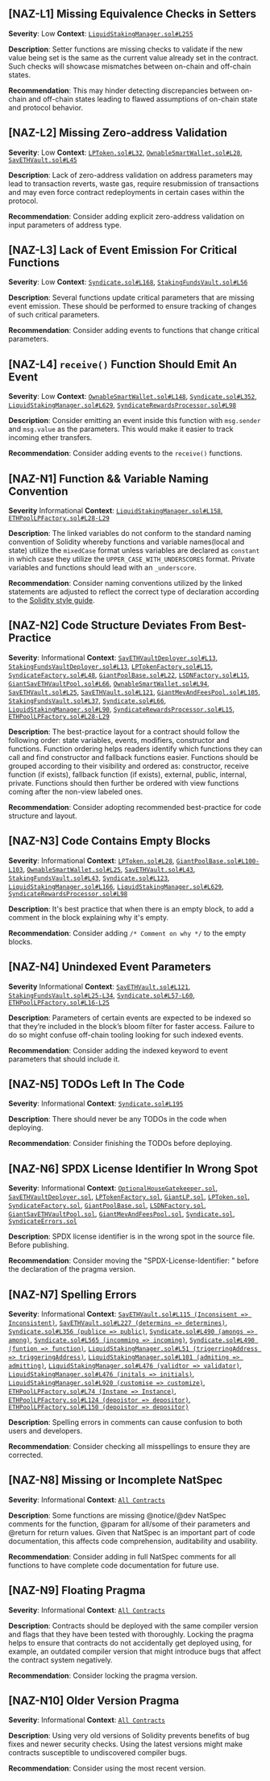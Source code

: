 ## [NAZ-L1] Missing Equivalence Checks in Setters
**Severity**: Low
**Context**: [`LiquidStakingManager.sol#L255`](https://github.com/code-423n4/2022-11-stakehouse/blob/main/contracts/liquid-staking/LiquidStakingManager.sol#L255)

**Description**:
Setter functions are missing checks to validate if the new value being set is the same as the current value already set in the contract. Such checks will showcase mismatches between on-chain and off-chain states.

**Recommendation**:
This may hinder detecting discrepancies between on-chain and off-chain states leading to flawed assumptions of on-chain state and protocol behavior.


## [NAZ-L2] Missing Zero-address Validation
**Severity**: Low
**Context**: [`LPToken.sol#L32`](https://github.com/code-423n4/2022-11-stakehouse/blob/main/contracts/liquid-staking/LPToken.sol#L32), [`OwnableSmartWallet.sol#L28`](https://github.com/code-423n4/2022-11-stakehouse/blob/main/contracts/smart-wallet/OwnableSmartWallet.sol#L28), [`SavETHVault.sol#L45`](https://github.com/code-423n4/2022-11-stakehouse/blob/main/contracts/liquid-staking/SavETHVault.sol#L45)

**Description**:
Lack of zero-address validation on address parameters may lead to transaction reverts, waste gas, require resubmission of transactions and may even force contract redeployments in certain cases within the protocol.

**Recommendation**:
Consider adding explicit zero-address validation on input parameters of address type.


## [NAZ-L3] Lack of Event Emission For Critical Functions
**Severity**: Low
**Context**: [`Syndicate.sol#L168`](https://github.com/code-423n4/2022-11-stakehouse/blob/main/contracts/syndicate/Syndicate.sol#L168), [`StakingFundsVault.sol#L56`](https://github.com/code-423n4/2022-11-stakehouse/blob/main/contracts/liquid-staking/StakingFundsVault.sol#L56)

**Description**:
Several functions update critical parameters that are missing event emission. These should be performed to ensure tracking of changes of such critical parameters.

**Recommendation**:
Consider adding events to functions that change critical parameters.


## [NAZ-L4] `receive()` Function Should Emit An Event
**Severity**: Low
**Context**: [`OwnableSmartWallet.sol#L148`](https://github.com/code-423n4/2022-11-stakehouse/blob/main/contracts/smart-wallet/OwnableSmartWallet.sol#L148), [`Syndicate.sol#L352`](https://github.com/code-423n4/2022-11-stakehouse/blob/main/contracts/syndicate/Syndicate.sol#L352), [`LiquidStakingManager.sol#L629`](https://github.com/code-423n4/2022-11-stakehouse/blob/main/contracts/liquid-staking/LiquidStakingManager.sol#L629), [`SyndicateRewardsProcessor.sol#L98`](https://github.com/code-423n4/2022-11-stakehouse/blob/main/contracts/liquid-staking/SyndicateRewardsProcessor.sol#L98)

**Description**:
Consider emitting an event inside this function with `msg.sender` and `msg.value` as the parameters. This would make it easier to track incoming ether transfers.

**Recommendation**:
Consider adding events to the `receive()` functions. 


## [NAZ-N1] Function && Variable Naming Convention
**Severity** Informational
**Context**: [`LiquidStakingManager.sol#L158`](https://github.com/code-423n4/2022-11-stakehouse/blob/main/contracts/liquid-staking/LiquidStakingManager.sol#L158), [`ETHPoolLPFactory.sol#L28-L29`](https://github.com/code-423n4/2022-11-stakehouse/blob/main/contracts/liquid-staking/ETHPoolLPFactory.sol#L28-L29)

**Description**:
The linked variables do not conform to the standard naming convention of Solidity whereby functions and variable names(local and state) utilize the `mixedCase` format unless variables are declared as `constant` in which case they utilize the `UPPER_CASE_WITH_UNDERSCORES` format. Private variables and functions should lead with an `_underscore`.

**Recommendation**:
Consider naming conventions utilized by the linked statements are adjusted to reflect the correct type of declaration according to the [Solidity style guide](https://docs.soliditylang.org/en/latest/style-guide.html). 


## [NAZ-N2] Code Structure Deviates From Best-Practice
**Severity**: Informational
**Context**: [`SavETHVaultDeployer.sol#L13`](https://github.com/code-423n4/2022-11-stakehouse/blob/main/contracts/liquid-staking/SavETHVaultDeployer.sol#L13), [`StakingFundsVaultDeployer.sol#L13`](https://github.com/code-423n4/2022-11-stakehouse/blob/main/contracts/liquid-staking/StakingFundsVaultDeployer.sol#L13), [`LPTokenFactory.sol#L15`](https://github.com/code-423n4/2022-11-stakehouse/blob/main/contracts/liquid-staking/LPTokenFactory.sol#L15), [`SyndicateFactory.sol#L48`](https://github.com/code-423n4/2022-11-stakehouse/blob/main/contracts/syndicate/SyndicateFactory.sol#L48), [`GiantPoolBase.sol#L22`](https://github.com/code-423n4/2022-11-stakehouse/blob/main/contracts/liquid-staking/GiantPoolBase.sol#L22), [`LSDNFactory.sol#L15`](https://github.com/code-423n4/2022-11-stakehouse/blob/main/contracts/liquid-staking/LSDNFactory.sol#L15), [`GiantSavETHVaultPool.sol#L66`](https://github.com/code-423n4/2022-11-stakehouse/blob/main/contracts/liquid-staking/GiantSavETHVaultPool.sol#L66), [`OwnableSmartWallet.sol#L94`](https://github.com/code-423n4/2022-11-stakehouse/blob/main/contracts/smart-wallet/OwnableSmartWallet.sol#L94), [`SavETHVault.sol#L25`](https://github.com/code-423n4/2022-11-stakehouse/blob/main/contracts/liquid-staking/SavETHVault.sol#L25), [`SavETHVault.sol#L121`](https://github.com/code-423n4/2022-11-stakehouse/blob/main/contracts/liquid-staking/SavETHVault.sol#L121), [`GiantMevAndFeesPool.sol#L105`](https://github.com/code-423n4/2022-11-stakehouse/blob/main/contracts/liquid-staking/GiantMevAndFeesPool.sol#L105), [`StakingFundsVault.sol#L37`](https://github.com/code-423n4/2022-11-stakehouse/blob/main/contracts/liquid-staking/StakingFundsVault.sol#L37), [`Syndicate.sol#L66`](https://github.com/code-423n4/2022-11-stakehouse/blob/main/contracts/syndicate/Syndicate.sol#L66), [`LiquidStakingManager.sol#L90`](https://github.com/code-423n4/2022-11-stakehouse/blob/main/contracts/liquid-staking/LiquidStakingManager.sol#L90), [`SyndicateRewardsProcessor.sol#L15`](https://github.com/code-423n4/2022-11-stakehouse/blob/main/contracts/liquid-staking/SyndicateRewardsProcessor.sol#L15), [`ETHPoolLPFactory.sol#L28-L29`](https://github.com/code-423n4/2022-11-stakehouse/blob/main/contracts/liquid-staking/ETHPoolLPFactory.sol#L28-L29)

**Description**:
The best-practice layout for a contract should follow the following order: state variables, events, modifiers, constructor and functions. Function ordering helps readers identify which functions they can call and find constructor and fallback functions easier.  Functions should be grouped according to their visibility and ordered as: constructor, receive function (if exists), fallback function (if exists), external, public, internal, private. Functions should then further be ordered with view functions coming after the non-view labeled ones.

**Recommendation**:
Consider adopting recommended best-practice for code structure and layout.


## [NAZ-N3] Code Contains Empty Blocks
**Severity**: Informational
**Context**: [`LPToken.sol#L28`](https://github.com/code-423n4/2022-11-stakehouse/blob/main/contracts/liquid-staking/LPToken.sol#L28), [`GiantPoolBase.sol#L100-L103`](https://github.com/code-423n4/2022-11-stakehouse/blob/main/contracts/liquid-staking/GiantPoolBase.sol#L100-L103), [`OwnableSmartWallet.sol#L25`](https://github.com/code-423n4/2022-11-stakehouse/blob/main/contracts/smart-wallet/OwnableSmartWallet.sol#L25), [`SavETHVault.sol#L43`](https://github.com/code-423n4/2022-11-stakehouse/blob/main/contracts/liquid-staking/SavETHVault.sol#L43), [`StakingFundsVault.sol#L43`](https://github.com/code-423n4/2022-11-stakehouse/blob/main/contracts/liquid-staking/StakingFundsVault.sol#L43), [`Syndicate.sol#L123`](https://github.com/code-423n4/2022-11-stakehouse/blob/main/contracts/syndicate/Syndicate.sol#L123), [`LiquidStakingManager.sol#L166`](https://github.com/code-423n4/2022-11-stakehouse/blob/main/contracts/liquid-staking/LiquidStakingManager.sol#L166), [`LiquidStakingManager.sol#L629`](https://github.com/code-423n4/2022-11-stakehouse/blob/main/contracts/liquid-staking/LiquidStakingManager.sol#L629), [`SyndicateRewardsProcessor.sol#L98`](https://github.com/code-423n4/2022-11-stakehouse/blob/main/contracts/liquid-staking/SyndicateRewardsProcessor.sol#L98)

**Description**:
It's best practice that when there is an empty block, to add a comment in the block explaining why it's empty.

**Recommendation**:
Consider adding `/* Comment on why */` to the empty blocks.


## [NAZ-N4] Unindexed Event Parameters
**Severity** Informational
**Context**: [`SavETHVault.sol#L121`](https://github.com/code-423n4/2022-11-stakehouse/blob/main/contracts/liquid-staking/SavETHVault.sol#L121), [`StakingFundsVault.sol#L25-L34`](https://github.com/code-423n4/2022-11-stakehouse/blob/main/contracts/liquid-staking/StakingFundsVault.sol#L25-L34), [`Syndicate.sol#L57-L60`](https://github.com/code-423n4/2022-11-stakehouse/blob/main/contracts/syndicate/Syndicate.sol#L57-L60), [`ETHPoolLPFactory.sol#L16-L25`](https://github.com/code-423n4/2022-11-stakehouse/blob/main/contracts/liquid-staking/ETHPoolLPFactory.sol#L16-L25)

**Description**:
Parameters of certain events are expected to be indexed so that they’re included in the block’s bloom filter for faster access. Failure to do so might confuse off-chain tooling looking for such indexed events.

**Recommendation**:
Consider adding the indexed keyword to event parameters that should include it.


## [NAZ-N5] TODOs Left In The Code
**Severity**: Informational
**Context**: [`Syndicate.sol#L195`](https://github.com/code-423n4/2022-11-stakehouse/blob/main/contracts/syndicate/Syndicate.sol#L195)

**Description**:
There should never be any TODOs in the code when deploying.

**Recommendation**:
Consider finishing the TODOs before deploying.


## [NAZ-N6] SPDX License Identifier In Wrong Spot
**Severity**: Informational
**Context**: [`OptionalHouseGatekeeper.sol`](https://github.com/code-423n4/2022-11-stakehouse/blob/main/contracts/liquid-staking/OptionalHouseGatekeeper.sol), [`SavETHVaultDeployer.sol`](https://github.com/code-423n4/2022-11-stakehouse/blob/main/contracts/liquid-staking/SavETHVaultDeployer.sol), [`LPTokenFactory.sol`](https://github.com/code-423n4/2022-11-stakehouse/blob/main/contracts/liquid-staking/LPTokenFactory.sol), [`GiantLP.sol`](https://github.com/code-423n4/2022-11-stakehouse/blob/main/contracts/liquid-staking/GiantLP.sol), [`LPToken.sol`](https://github.com/code-423n4/2022-11-stakehouse/blob/main/contracts/liquid-staking/LPToken.sol), [`SyndicateFactory.sol`](https://github.com/code-423n4/2022-11-stakehouse/blob/main/contracts/syndicate/SyndicateFactory.sol), [`GiantPoolBase.sol`](https://github.com/code-423n4/2022-11-stakehouse/blob/main/contracts/liquid-staking/GiantPoolBase.sol), [`LSDNFactory.sol`](https://github.com/code-423n4/2022-11-stakehouse/blob/main/contracts/liquid-staking/LSDNFactory.sol), [`GiantSavETHVaultPool.sol`](https://github.com/code-423n4/2022-11-stakehouse/blob/main/contracts/liquid-staking/GiantSavETHVaultPool.sol), [`GiantMevAndFeesPool.sol`](https://github.com/code-423n4/2022-11-stakehouse/blob/main/contracts/liquid-staking/GiantMevAndFeesPool.sol), [`Syndicate.sol`](https://github.com/code-423n4/2022-11-stakehouse/blob/main/contracts/syndicate/Syndicate.sol), [`SyndicateErrors.sol`](https://github.com/code-423n4/2022-11-stakehouse/blob/main/contracts/syndicate/SyndicateErrors.sol)

**Description**:
SPDX license identifier is in the wrong spot in the source file. Before publishing.

**Recommendation**: 
Consider moving the "SPDX-License-Identifier: <SPDX-License>" before the declaration of the pragma version.


## [NAZ-N7] Spelling Errors
**Severity**: Informational
**Context**: [`SavETHVault.sol#L115 (Inconsisent => Inconsistent)`](https://github.com/code-423n4/2022-11-stakehouse/blob/main/contracts/liquid-staking/SavETHVault.sol#L115), [`SavETHVault.sol#L227 (determins => determines)`](https://github.com/code-423n4/2022-11-stakehouse/blob/main/contracts/liquid-staking/SavETHVault.sol#L227), [`Syndicate.sol#L356 (publice => public)`](https://github.com/code-423n4/2022-11-stakehouse/blob/main/contracts/syndicate/Syndicate.sol#L356), [`Syndicate.sol#L490 (amongs => among)`](https://github.com/code-423n4/2022-11-stakehouse/blob/main/contracts/syndicate/Syndicate.sol#L490), [`Syndicate.sol#L565 (incomming => incoming)`](https://github.com/code-423n4/2022-11-stakehouse/blob/main/contracts/syndicate/Syndicate.sol#L565), [`Syndicate.sol#L490 (funtion => function)`](https://github.com/code-423n4/2022-11-stakehouse/blob/main/contracts/syndicate/Syndicate.sol#L490), [`LiquidStakingManager.sol#L51 (trigerringAddress => triggeringAddress)`](https://github.com/code-423n4/2022-11-stakehouse/blob/main/contracts/liquid-staking/LiquidStakingManager.sol#L51), [`LiquidStakingManager.sol#L101 (admiting => admitting)`](https://github.com/code-423n4/2022-11-stakehouse/blob/main/contracts/liquid-staking/LiquidStakingManager.sol#L101), [`LiquidStakingManager.sol#L476 (validtor => validator)`](https://github.com/code-423n4/2022-11-stakehouse/blob/main/contracts/liquid-staking/LiquidStakingManager.sol#L476), [`LiquidStakingManager.sol#L476 (initals => initials)`](https://github.com/code-423n4/2022-11-stakehouse/blob/main/contracts/liquid-staking/LiquidStakingManager.sol#L476), [`LiquidStakingManager.sol#L920 (customise => customize)`](https://github.com/code-423n4/2022-11-stakehouse/blob/main/contracts/liquid-staking/LiquidStakingManager.sol#L920), [`ETHPoolLPFactory.sol#L74 (Instane => Instance)`](https://github.com/code-423n4/2022-11-stakehouse/blob/main/contracts/liquid-staking/ETHPoolLPFactory.sol#L74), [`ETHPoolLPFactory.sol#L124 (depoistor => depositor)`](https://github.com/code-423n4/2022-11-stakehouse/blob/main/contracts/liquid-staking/ETHPoolLPFactory.sol#L124), [`ETHPoolLPFactory.sol#L150 (depoistor => depositor)`](https://github.com/code-423n4/2022-11-stakehouse/blob/main/contracts/liquid-staking/ETHPoolLPFactory.sol#L150)

**Description**:
Spelling errors in comments can cause confusion to both users and developers.

**Recommendation**:
Consider checking all misspellings to ensure they are corrected.


## [NAZ-N8] Missing or Incomplete NatSpec
**Severity**: Informational
**Context**: [`All Contracts`](https://github.com/code-423n4/2022-11-stakehouse/tree/main/contracts)

**Description**:
Some functions are missing @notice/@dev NatSpec comments for the function, @param for all/some of their parameters and @return for return values. Given that NatSpec is an important part of code documentation, this affects code comprehension, auditability and usability.

**Recommendation**:
Consider adding in full NatSpec comments for all functions to have complete code documentation for future use.


## [NAZ-N9] Floating Pragma
**Severity**: Informational
**Context**: [`All Contracts`](https://github.com/code-423n4/2022-11-stakehouse/tree/main/contracts)

**Description**:
Contracts should be deployed with the same compiler version and flags that they have been tested with thoroughly. Locking the pragma helps to ensure that contracts do not accidentally get deployed using, for example, an outdated compiler version that might introduce bugs that affect the contract system negatively.

**Recommendation**: 
Consider locking the pragma version.


## [NAZ-N10] Older Version Pragma
**Severity**: Informational
**Context**: [`All Contracts`](https://github.com/code-423n4/2022-11-stakehouse/tree/main/contracts)

**Description**:
Using very old versions of Solidity prevents benefits of bug fixes and newer security checks. Using the latest versions might make contracts susceptible to undiscovered compiler bugs. 

**Recommendation**:
Consider using the most recent version.
